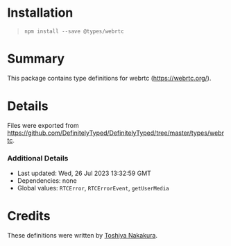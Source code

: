 # Installation
> `npm install --save @types/webrtc`

# Summary
This package contains type definitions for webrtc (https://webrtc.org/).

# Details
Files were exported from https://github.com/DefinitelyTyped/DefinitelyTyped/tree/master/types/webrtc.

### Additional Details
 * Last updated: Wed, 26 Jul 2023 13:32:59 GMT
 * Dependencies: none
 * Global values: `RTCError`, `RTCErrorEvent`, `getUserMedia`

# Credits
These definitions were written by [Toshiya Nakakura](https://github.com/nakakura).
